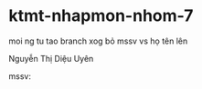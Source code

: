 # ktmt-nhapmon-nhom-7

moi ng tu tao branch xog bỏ mssv vs họ tên lên



Nguyễn Thị Diệu Uyên

mssv:

